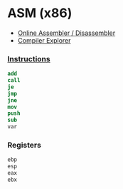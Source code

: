 # ASM (x86)

- [Online Assembler / Disassembler](https://defuse.ca/online-x86-assembler.htm)
- [Compiler Explorer](https://godbolt.org)

### [Instructions](https://www.aldeid.com/wiki/X86-assembly/Instructions)

```nasm
add
call
je
jmp
jne
mov
push
sub
var
```

### Registers

```nasm
ebp
esp
eax
ebx
```
